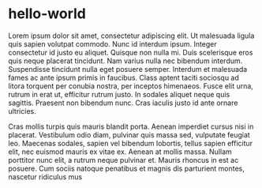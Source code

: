 # hello-world

Lorem ipsum dolor sit amet, consectetur adipiscing elit. Ut malesuada ligula quis sapien volutpat commodo. Nunc id interdum ipsum. Integer consectetur id justo eu aliquet. Quisque non nulla mi. Duis scelerisque eros quis neque placerat tincidunt. Nam varius nulla nec bibendum interdum. Suspendisse tincidunt nulla eget posuere semper. Interdum et malesuada fames ac ante ipsum primis in faucibus. Class aptent taciti sociosqu ad litora torquent per conubia nostra, per inceptos himenaeos. Fusce elit urna, rutrum in erat ut, efficitur rutrum justo. In sodales aliquet neque quis sagittis. Praesent non bibendum nunc. Cras iaculis justo id ante ornare ultricies. 

Cras mollis turpis quis mauris blandit porta. Aenean imperdiet cursus nisi in placerat. Vestibulum odio diam, pulvinar quis massa sed, vulputate feugiat leo. Maecenas sodales, sapien vel bibendum lobortis, tellus sapien efficitur elit, nec euismod mauris ex vitae ex. Aenean at mollis massa. Nullam porttitor nunc elit, a rutrum neque pulvinar et. Mauris rhoncus in est ac posuere. Cum sociis natoque penatibus et magnis dis parturient montes, nascetur ridiculus mus 